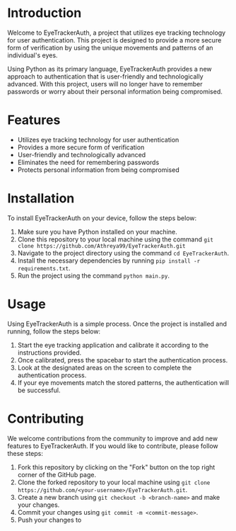 # Introduction
Welcome to EyeTrackerAuth, a project that utilizes eye tracking technology for user authentication. This project is designed to provide a more secure form of verification by using the unique movements and patterns of an individual's eyes.

Using Python as its primary language, EyeTrackerAuth provides a new approach to authentication that is user-friendly and technologically advanced. With this project, users will no longer have to remember passwords or worry about their personal information being compromised.

# Features
- Utilizes eye tracking technology for user authentication
- Provides a more secure form of verification
- User-friendly and technologically advanced
- Eliminates the need for remembering passwords
- Protects personal information from being compromised

# Installation
To install EyeTrackerAuth on your device, follow the steps below:
1. Make sure you have Python installed on your machine.
2. Clone this repository to your local machine using the command `git clone https://github.com/Athreya99/EyeTrackerAuth.git`
3. Navigate to the project directory using the command `cd EyeTrackerAuth`.
4. Install the necessary dependencies by running `pip install -r requirements.txt`.
5. Run the project using the command `python main.py`.

# Usage
Using EyeTrackerAuth is a simple process. Once the project is installed and running, follow the steps below:
1. Start the eye tracking application and calibrate it according to the instructions provided.
2. Once calibrated, press the spacebar to start the authentication process.
3. Look at the designated areas on the screen to complete the authentication process.
4. If your eye movements match the stored patterns, the authentication will be successful.



# Contributing
We welcome contributions from the community to improve and add new features to EyeTrackerAuth. If you would like to contribute, please follow these steps:
1. Fork this repository by clicking on the "Fork" button on the top right corner of the GitHub page.
2. Clone the forked repository to your local machine using `git clone https://github.com/<your-username>/EyeTrackerAuth.git`.
3. Create a new branch using `git checkout -b <branch-name>` and make your changes.
4. Commit your changes using `git commit -m <commit-message>`.
5. Push your changes to

